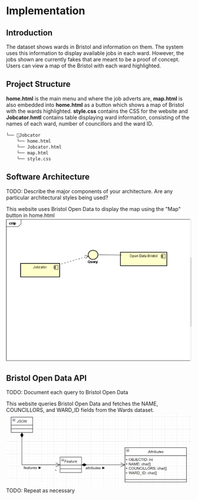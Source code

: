 # Implementation

## Introduction
The dataset shows wards in Bristol and information on them. The system uses this information to display available jobs in each ward. However, the jobs shown are currently fakes that are meant to be a proof of concept. Users can view a map of the Bristol with each ward highlighted.

## Project Structure
**home.html** is the main menu and where the job adverts are, **map.html** is also embedded into **home.html** as a button which shows a map of Bristol with the wards highlighted. **style.css** contains the CSS for the website and **Jobcator.hmtl** contains table displaying ward information, consisting of the names of each ward, number of councillors and the ward ID.
```
└── 📁Jobcator
    └── home.html
    └── Jobcator.html
    └── map.html
    └── style.css
```

## Software Architecture
TODO: Describe the major components of your architecture. Are any particular architectural styles being used?

This website uses Bristol Open Data to display the map using the "Map" button in home.html
![Insert your component Diagram here](images/Component_Diagram_Jobcator_App.png)

## Bristol Open Data API
TODO: Document each query to Bristol Open Data

This website queries Bristol Open Data and fetches the NAME, COUNCILLORS, and WARD_ID fields from the Wards dataset.
![UML Class diagrams representing JSON query results](images/class_diagram.png)
TODO: Repeat as necessary
